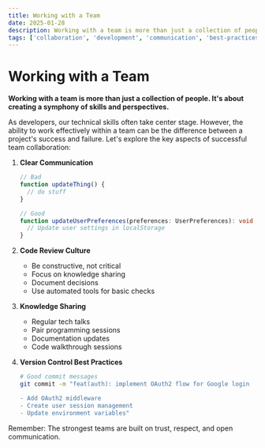 ```yaml
---
title: Working with a Team
date: 2025-01-28
description: Working with a team is more than just a collection of people. It is a way to think about work.
tags: ['collaboration', 'development', 'communication', 'best-practices']
---
```


# Working with a Team

**Working with a team is more than just a collection of people. It's about creating a symphony of skills and perspectives.**

As developers, our technical skills often take center stage. However, the ability to work effectively within a team can be the difference between a project's success and failure. Let's explore the key aspects of successful team collaboration:

1. **Clear Communication**

   ```typescript
   // Bad
   function updateThing() {
     // do stuff
   }

   // Good
   function updateUserPreferences(preferences: UserPreferences): void {
     // Update user settings in localStorage
   }
   ```

2. **Code Review Culture**  
   - Be constructive, not critical
   - Focus on knowledge sharing
   - Document decisions
   - Use automated tools for basic checks

3. **Knowledge Sharing**  
   - Regular tech talks
   - Pair programming sessions
   - Documentation updates
   - Code walkthrough sessions

4. **Version Control Best Practices**  

   ```bash
   # Good commit messages
   git commit -m "feat(auth): implement OAuth2 flow for Google login
   
   - Add OAuth2 middleware
   - Create user session management
   - Update environment variables"
   ```

Remember: The strongest teams are built on trust, respect, and open communication.
